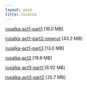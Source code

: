 ```yaml
---
layout: post
title: rusalka
---
```


[rusalka-act1-part1](/soubory/rusalka-sestrih-mp3/rusalka-act1-part1.mp3) [16.0 MB]

[rusalka-act1-part2-newcut](/soubory/rusalka-sestrih-mp3/rusalka-act1-part2-newcut.mp3) [43.2 MB]

[rusalka-act1-part3](/soubory/rusalka-sestrih-mp3/rusalka-act1-part3.mp3) [13.0 MB]

[rusalka-act2](/soubory/rusalka-sestrih-mp3/rusalka-act2.mp3) [19.8 MB]

[rusalka-act3-part1](/soubory/rusalka-sestrih-mp3/rusalka-act3-part1.mp3) [6.92 MB]

[rusalka-act3-part2](/soubory/rusalka-sestrih-mp3/rusalka-act3-part2.mp3) [25.7 MB]